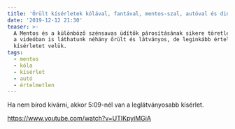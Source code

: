 ```yaml
---
title: 'Őrült kísérletek kólával, fantával, mentos-szal, autóval és dinnyével'
date: '2019-12-12 21:30'
teaser: >-
  A Mentos és a különböző szénsavas üdítők párosításának sikere töretlen. Ebben
  a videóban is láthatunk néhány őrült és látványos, de leginkább értelmetlen
  kísérletet velük.
tags:
  - mentos
  - kóla
  - kísérlet
  - autó
  - értelmetlen
---
```

Ha nem bírod kivárni, akkor 5:09-nél van a leglátványosabb kísérlet.

https://www.youtube.com/watch?v=UTIKpyiMGiA
